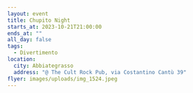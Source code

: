 ```yaml
---
layout: event
title: Chupito Night
starts_at: 2023-10-21T21:00:00
ends_at: ""
all_day: false
tags:
  - Divertimento
location:
  city: Abbiategrasso
  address: "@ The Cult Rock Pub, via Costantino Cantù 39"
flyer: images/uploads/img_1524.jpeg
---
```

